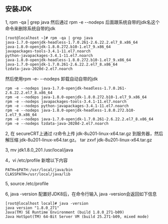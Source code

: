 

## 安装JDK

1, rpm -qa | grep java
 然后通过 rpm -e --nodeps 后面跟系统自带的jdk名这个命令来删除系统自带的jdk

```	
[root@localhost ~]# rpm -qa | grep java
java-1.7.0-openjdk-headless-1.7.0.261-2.6.22.2.el7_8.x86_64
java-1.8.0-openjdk-1.8.0.272.b10-1.el7_9.x86_64
javapackages-tools-3.4.1-11.el7.noarch
python-javapackages-3.4.1-11.el7.noarch
java-1.8.0-openjdk-headless-1.8.0.272.b10-1.el7_9.x86_64
java-1.7.0-openjdk-1.7.0.261-2.6.22.2.el7_8.x86_64
tzdata-java-2020d-2.el7.noarch
```

然后使用rpm -e- --nodeps 卸载自动自带的jdk
```	
rpm -e --nodeps java-1.7.0-openjdk-headless-1.7.0.261-2.6.22.2.el7_8.x86_64
rpm -e --nodeps java-1.8.0-openjdk-1.8.0.272.b10-1.el7_9.x86_64
rpm -e --nodeps javapackages-tools-3.4.1-11.el7.noarch
rpm -e --nodeps python-javapackages-3.4.1-11.el7.noarch
rpm -e --nodeps java-1.8.0-openjdk-headless-1.8.0.272.b10-1.el7_9.x86_64
rpm -e --nodeps java-1.7.0-openjdk-1.7.0.261-2.6.22.2.el7_8.x86_64
rpm -e --nodeps tzdata-java-2020d-2.el7.noarch
```



2, 在 secureCRT上通过 rz命令上传 jdk-8u201-linux-x64.tar.gz 到服务器，然后解压缩 jdk-8u201-linux-x64.tar.gz。
   tar zxvf jdk-8u201-linux-x64.tar.gz 

3, mv jdk1.8.0_201 /usr/local/java

4，vi /etc/profile
     新增以下内容	 

```	 
PATH=$PATH:/usr/local/java/bin
CLASSPATH=/usr/local/java/lib
```

5, source /etc/profile

6, java -version
配置好JDK8后，在命令行输入 java -version会返回如下信息
```
[root@localhost local]# java -version
java version "1.8.0_271"
Java(TM) SE Runtime Environment (build 1.8.0_271-b09)
Java HotSpot(TM) 64-Bit Server VM (build 25.271-b09, mixed mode)
```








